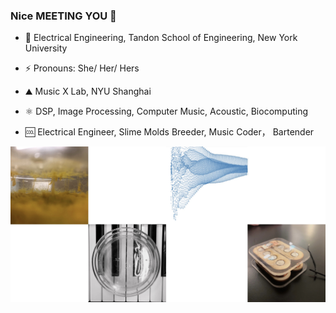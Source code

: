 ### Nice MEETING YOU 👻

- 💜 Electrical Engineering, Tandon School of Engineering, New York University

- ⚡️ Pronouns: She/ Her/ Hers

-  ⛰ Music X Lab, NYU Shanghai

- ⚛️ DSP, Image Processing, Computer Music, Acoustic, Biocomputing

- 🆒 Electrical Engineer, Slime Molds Breeder, Music Coder， Bartender


![Image](https://github.com/GhosTTTTTian/GhosTTTTTian/raw/main/img/bk.jpg)
